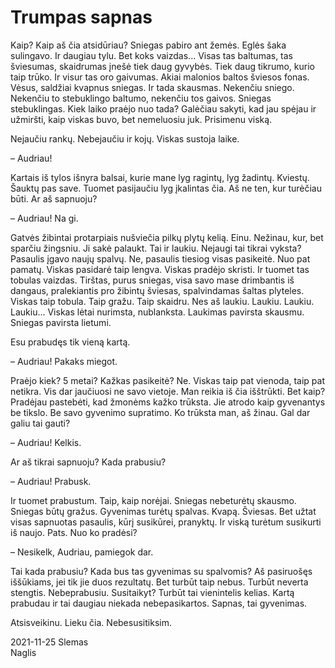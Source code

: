 # Trumpas sapnas

Kaip? Kaip aš čia atsidūriau? Sniegas pabiro ant žemės. Eglės šaka sulingavo. Ir daugiau tylu. Bet koks
vaizdas... Visas tas baltumas, tas šviesumas, skaidrumas įnešė tiek daug gyvybės. Tiek daug tikrumo, kurio
taip trūko. Ir visur tas oro gaivumas. Akiai malonios baltos šviesos fonas. Vėsus, saldžiai kvapnus sniegas.
Ir tada skausmas. Nekenčiu sniego. Nekenčiu to stebuklingo baltumo, nekenčiu tos gaivos. Sniegas
stebuklingas. Kiek laiko praėjo nuo tada? Galėčiau sakyti, kad jau spėjau ir užmiršti, kaip viskas buvo, bet
nemeluosiu juk. Prisimenu viską.

Nejaučiu rankų. Nebejaučiu ir kojų. Viskas sustoja laike.

– Audriau!

Kartais iš tylos išnyra balsai, kurie mane lyg ragintų, lyg žadintų. Kviestų. Šauktų pas save. Tuomet
pasijaučiu lyg įkalintas čia. Aš ne ten, kur turėčiau būti. Ar aš sapnuoju?

– Audriau! Na gi.

Gatvės žibintai protarpiais nušviečia pilkų plytų kelią. Einu. Nežinau, kur, bet sparčiu žingsniu. Ji sakė
palaukt. Tai ir laukiu. Nejaugi tai tikrai vyksta? Pasaulis įgavo naujų spalvų. Ne, pasaulis tiesiog visas
pasikeitė. Nuo pat pamatų. Viskas pasidarė taip lengva. Viskas pradėjo skristi. Ir tuomet tas tobulas vaizdas.
Tirštas, purus sniegas, visa savo mase drimbantis iš dangaus, pralekiantis pro žibintų šviesas, spalvindamas
šaltas plyteles. Viskas taip tobula. Taip gražu. Taip skaidru. Nes aš laukiu. Laukiu. Laukiu. Laukiu... Viskas
lėtai nurimsta, nublanksta. Laukimas pavirsta skausmu. Sniegas pavirsta lietumi.

Esu prabudęs tik vieną kartą.

– Audriau! Pakaks miegot.

Praėjo kiek? 5 metai? Kažkas pasikeitė? Ne. Viskas taip pat vienoda, taip pat netikra. Vis dar jaučiuosi ne
savo vietoje. Man reikia iš čia išštrūkti. Bet kaip? Pradėjau pastebėti, kad žmonėms kažko trūksta. Jie atrodo
kaip gyvenantys be tikslo. Be savo gyvenimo supratimo. Ko trūksta man, aš žinau. Gal dar galiu tai gauti?

– Audriau! Kelkis.

Ar aš tikrai sapnuoju? Kada prabusiu?

– Audriau! Prabusk.

Ir tuomet prabustum. Taip, kaip norėjai. Sniegas nebeturėtų skausmo. Sniegas būtų gražus. Gyvenimas
turėtų spalvas. Kvapą. Šviesas. Bet užtat visas sapnuotas pasaulis, kūrį susikūrei, pranyktų. Ir viską turėtum
susikurti iš naujo. Pats. Nuo ko pradėsi?

– Nesikelk, Audriau, pamiegok dar.

Tai kada prabusiu? Kada bus tas gyvenimas su spalvomis? Aš pasiruošęs iššūkiams, jei tik jie duos
rezultatų. Bet turbūt taip nebus. Turbūt neverta stengtis. Nebeprabusiu. Susitaikyt? Turbūt tai vienintelis
kelias. Kartą prabudau ir tai daugiau niekada nebepasikartos. Sapnas, tai gyvenimas.

Atsisveikinu. Lieku čia. Nebesusitiksim.

2021-11-25 Slemas  
Naglis
